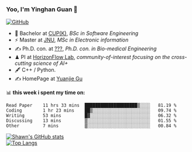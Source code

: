 ### Yoo, I'm Yinghan Guan 👋

[![GitHub](https://img.shields.io/badge/dynamic/json?logo=github&label=GitHub&labelColor=495867&color=495867&query=%24.data.totalSubs&url=https%3A%2F%2Fapi.spencerwoo.com%2Fsubstats%2F%3Fsource%3Dgithub%26queryKey%3Dhayschan&style=flat-square)](https://github.com/yinghanguan)

- 🍻 Bachelor at [CUP(K)](https://www.cupk.edu.cn/), _BSc in Software Engineering_
- ⚡ Master at [JNU](https://www.jiangnan.edu.cn/), _MSc in Electronic information_
- ✍️ Ph.D. con. at [???](https://www.xxxxxx.edu.cn/), _Ph.D. con. in Bio-medical Engineering_
- ♟  PI at [HorizonFlow Lab](https://www.horizonflowlab.com), _community-of-interest focusing on the cross-cutting science of AI+_
- 🖋  C++ / Python.
- ✍️ HomePage at [Yuanjie Gu](https://guyuanjie.com)

📊 **this week i spent my time on:**
<!--START_SECTION:waka-->

```text
Read Paper    11 hrs 33 mins  ████████████████████▒░░░░   81.19 %
Coding        1 hr 23 mins    ██▒░░░░░░░░░░░░░░░░░░░░░░   09.74 %
Writing       53 mins         █▓░░░░░░░░░░░░░░░░░░░░░░░   06.32 %
Discussing    13 mins         ▒░░░░░░░░░░░░░░░░░░░░░░░░   01.55 %
Other         7 mins          ▒░░░░░░░░░░░░░░░░░░░░░░░░   00.84 %
```

<!--END_SECTION:waka-->

[![Shawn's GitHub stats](https://github-readme-stats.vercel.app/api?username=yinghanguan&count_private=true&show_icons=true&theme=merko&hide=prs,issues)](https://github.com/yinghanguan)  
[![Top Langs](https://github-readme-stats.vercel.app/api/top-langs/?username=yinghanguan&layout=compact&theme=merko)](https://github.com/yinghanguan)
